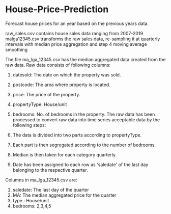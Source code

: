 # House-Price-Prediction
Forecast house prices for an year based on the previous years data.

raw_sales.csv contains house sales data ranging from 2007-2019
malga12345.csv transforms the raw sales data, re-sampling it at quarterly intervals with median price aggregation and step 4 moving average smoothing

The file ma_lga_12345.csv has the median aggregated data 
created from the raw data.
Raw data consists of following columns:
1. datesold: The date on which the property was sold.
2. postcode: The area where property is located.
3. price: The price of the property.
4. propertyType: House/unit
5. bedrooms: No. of bedrooms in the property.
The raw data has been processed to convert raw data into time series 
acceptable data by the following steps:

1. The data is divided into two parts according to propertyType.
2. Each part is then segregated according to the number of bedrooms.
3. Median is then taken for each category quarterly.
4. Date has been assigned to each row as 'saledate' of the last day belonging to the 
respective quarter.


Columns in ma_lga_12345.csv are:
1. saledate: The last day of the quarter
2. MA: The median aggregated price for the quarter
3. type : House/unit
4. bedrooms: 2,3,4,5
